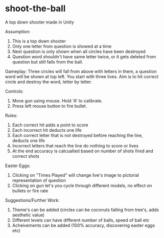 # shoot-the-ball
A top down shooter made in Unity

Assumption:
1. This is a top down shooter
2. Only one letter from question is showed at a time
3. Next question is only shown when all circles have been destroyed
4. Question word shouldn't have same letter twice, or it gets deleted from question but
   still falls from the ball.

Gameplay:
Three circles will fall from above with letters in them, a question word will be shown at top left.
You start with three lives. Aim is to hit correct circle and destroy the word, letter by letter.

Controls:
1. Move gun using mouse. Hold 'A' to calibrate.
2. Press left mouse button to fire bullet.

Rules:
1. Each correct hit adds a point to score
2. Each incorrect hit deducts one life
3. Each correct letter that is not destroyed before reaching the line, deducts one life
4. Incorrect letters that reach the line do nothing to score or lives
5. At the end accuracy is calcualted based on number of shots fired and correct shots

Easter Eggs:
1. Clicking on "Times Played" will change live's image to pictorial representation of question
2. Clicking on gun let's you cycle through different models, no effect on bullets or fire rate

Suggestions/Further Work:
1. Theme's can be added (circles can be coconuts falling from tree's, adds aesthetic value)
2. Different levels can have different number of balls, speed of ball etc
3. Acheivements can be added (100% accuracy, discovering easter eggs etc)

